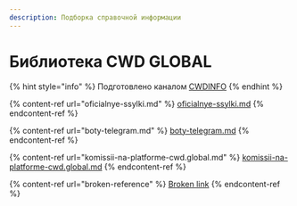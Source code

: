 ```yaml
---
description: Подборка справочной информации
---
```


# Библиотека CWD GLOBAL

{% hint style="info" %}
Подготовлено каналом [CWDINFO](https://cwdinfo.t.me)
{% endhint %}

{% content-ref url="oficialnye-ssylki.md" %}
[oficialnye-ssylki.md](oficialnye-ssylki.md)
{% endcontent-ref %}

{% content-ref url="boty-telegram.md" %}
[boty-telegram.md](boty-telegram.md)
{% endcontent-ref %}

{% content-ref url="komissii-na-platforme-cwd.global.md" %}
[komissii-na-platforme-cwd.global.md](komissii-na-platforme-cwd.global.md)
{% endcontent-ref %}

{% content-ref url="broken-reference" %}
[Broken link](broken-reference)
{% endcontent-ref %}
